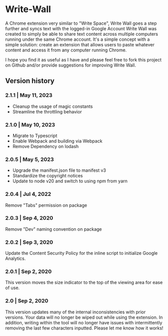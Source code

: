 Write-Wall
==========

A Chrome extension very similar to "Write Space", Write Wall goes a step further and syncs text with the logged-in Google Account
Write Wall was created to simply be able to share text content across multiple computers running under the same Chrome account. It's a simple concept with a simple solution: create an extension that allows users to paste whatever content and access it from any computer running Chrome.

I hope you find it as useful as I have and please feel free to fork this project on Github and/or provide suggestions for improving Write Wall.

## Version history

### 2.1.1 | May 11, 2023
- Cleanup the usage of magic constants
- Streamline the throttling behavior

### 2.1.0 | May 10, 2023
- Migrate to Typescript
- Enable Webpack and building via Webpack
- Remove Dependency on lodash

### 2.0.5 | May 5, 2023
- Upgrade the manifest.json file to manifest v3
- Standardize the copyright notices
- Update to node v20 and switch to using npm from yarn

### 2.0.4 | Jul 4, 2022
Remove "Tabs" permission on package

### 2.0.3 | Sep 4, 2020
Remove "Dev" naming convention on package

### 2.0.2 | Sep 3, 2020
Update the Content Security Policy for the inline script to initialize Google Analytics.

### 2.0.1 | Sep 2, 2020
This version moves the size indicator to the top of the viewing area for ease of use.

### 2.0 | Sep 2, 2020
This version updates many of the internal inconsistencies with prior versions. Your data will no longer be wiped out while using the extension. In addition, writing within the tool will no longer have issues with intermittently removing the last few characters inputted. Please let me know how it works!
